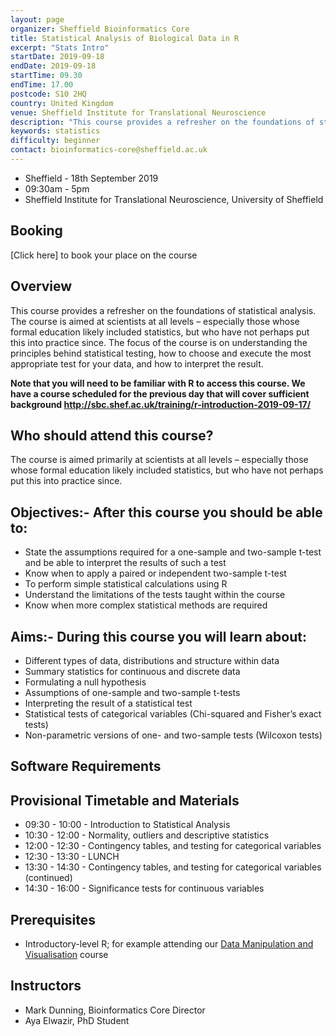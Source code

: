 ```yaml
---
layout: page
organizer: Sheffield Bioinformatics Core
title: Statistical Analysis of Biological Data in R
excerpt: "Stats Intro"
startDate: 2019-09-18
endDate: 2019-09-18
startTime: 09.30
endTime: 17.00
postcode: S10 2HQ
country: United Kingdom
venue: Sheffield Institute for Translational Neuroscience
description: "This course provides a refresher on the foundations of statistical analysis. Practicals are conducted using the ‘Shiny’ package; which provides an accessible interface to the R statistical language. Note that this is not a course for learning about the R statistical language itself. If you wish to learn more about R, please see other courses at the Sheffield Bioinformatics Core."
keywords: statistics
difficulty: beginner
contact: bioinformatics-core@sheffield.ac.uk
---
```


- Sheffield - 18th September 2019
- 09:30am - 5pm
- Sheffield Institute for Translational Neuroscience, University of Sheffield


<!--## Course Data
Please download and **unzip** this zip file that contains all the data files required for the course [CourseData.zip](http://sbc.shef.ac.uk/workshops/2018-10-24-stats/CourseData.zip)-->

## Booking

[Click here] to book your place on the course

## Overview
This course provides a refresher on the foundations of statistical analysis. The course is aimed at scientists at all levels – especially those whose formal education likely included statistics, but who have not perhaps put this into practice since. The focus of the course is on understanding the principles behind statistical testing, how to choose and execute the most appropriate test for your data, and how to interpret the result.

**Note that you will need to be familiar with R to access this course. We have a course scheduled for the previous day that will cover sufficient background
http://sbc.shef.ac.uk/training/r-introduction-2019-09-17/**

## Who should attend this course?

The course is aimed primarily at scientists at all levels – especially those whose formal education likely included statistics, but who have not perhaps put this into practice since. 

## Objectives:- After this course you should be able to:

- State the assumptions required for a one-sample and two-sample t-test and be able to interpret the results of such a test
- Know when to apply a paired or independent two-sample t-test
- To perform simple statistical calculations using R
- Understand the limitations of the tests taught within the course
- Know when more complex statistical methods are required


## Aims:- During this course you will learn about:

- Different types of data, distributions and structure within data
- Summary statistics for continuous and discrete data
- Formulating a null hypothesis
- Assumptions of one-sample and two-sample t-tests
- Interpreting the result of a statistical test
- Statistical tests of categorical variables (Chi-squared and Fisher’s exact tests)
- Non-parametric versions of one- and two-sample tests (Wilcoxon tests)

## Software Requirements


## Provisional Timetable and Materials

- 09:30 - 10:00 - Introduction to Statistical Analysis
- 10:30 - 12:00 - Normality, outliers and descriptive statistics
- 12:00 - 12:30 - Contingency tables, and testing for categorical variables
- 12:30 - 13:30 - LUNCH
- 13:30 - 14:30 - Contingency tables, and testing for categorical variables (continued)
- 14:30 - 16:00 - Significance tests for continuous variables

## Prerequisites

- Introductory-level R; for example attending our [Data Manipulation and Visualisation](http://sbc.shef.ac.uk/training/r-introduction-2019-09-17/) course

## Instructors

- Mark Dunning, Bioinformatics Core Director
- Aya Elwazir, PhD Student


